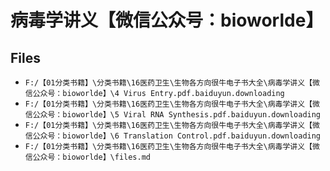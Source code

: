 # 病毒学讲义【微信公众号：bioworlde】

## Files

- `F:/【01分类书籍】\分类书籍\16医药卫生\生物各方向很牛电子书大全\病毒学讲义【微信公众号：bioworlde】\4 Virus Entry.pdf.baiduyun.downloading`
- `F:/【01分类书籍】\分类书籍\16医药卫生\生物各方向很牛电子书大全\病毒学讲义【微信公众号：bioworlde】\5 Viral RNA Synthesis.pdf.baiduyun.downloading`
- `F:/【01分类书籍】\分类书籍\16医药卫生\生物各方向很牛电子书大全\病毒学讲义【微信公众号：bioworlde】\6 Translation Control.pdf.baiduyun.downloading`
- `F:/【01分类书籍】\分类书籍\16医药卫生\生物各方向很牛电子书大全\病毒学讲义【微信公众号：bioworlde】\files.md`
